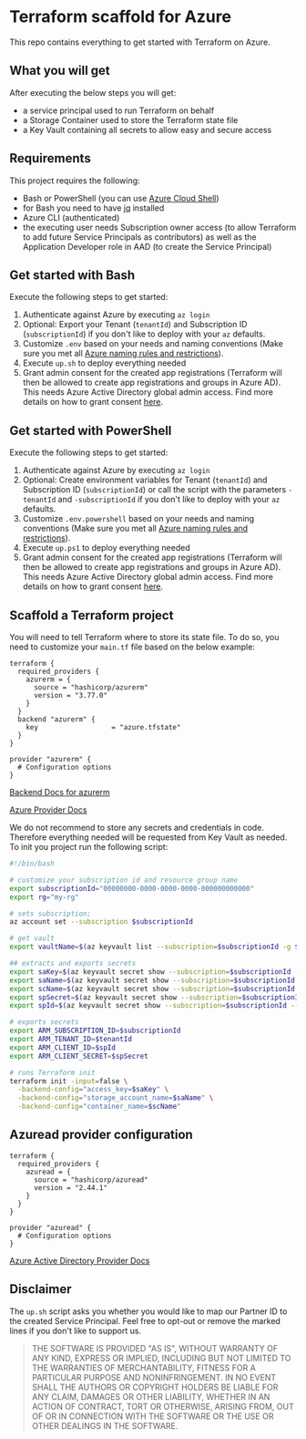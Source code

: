 # Terraform scaffold for Azure

This repo contains everything to get started with Terraform on Azure.

## What you will get

After executing the below steps you will get:

- a service principal used to run Terraform on behalf
- a Storage Container used to store the Terraform state file
- a Key Vault containing all secrets to allow easy and secure access

## Requirements

This project requires the following:

- Bash or PowerShell (you can use [Azure Cloud Shell](http://shell.azure.com/))
- for Bash you need to have [jq](https://stedolan.github.io/jq/) installed
- Azure CLI (authenticated)
- the executing user needs Subscription owner access (to allow Terraform to add future Service Principals as contributors) as well as the Application Developer role in AAD (to create the Service Principal)

## Get started with Bash

Execute the following steps to get started:

1. Authenticate against Azure by executing `az login`
2. Optional: Export your Tenant (`tenantId`) and Subscription ID (`subscriptionId`) if you don't like to deploy with your `az` defaults.
3. Customize `.env` based on your needs and naming conventions (Make sure you met all [Azure naming rules and restrictions](https://docs.microsoft.com/azure/azure-resource-manager/management/resource-name-rules)).
4. Execute `up.sh` to deploy everything needed
5. Grant admin consent for the created app registrations (Terraform will then be allowed to create app registrations and groups in Azure AD). This needs Azure Active Directory global admin access. Find more details on how to grant consent [here](https://docs.microsoft.com/en-us/azure/active-directory/manage-apps/grant-admin-consent).

## Get started with PowerShell

Execute the following steps to get started:

1. Authenticate against Azure by executing `az login`
2. Optional: Create environment variables for Tenant (`tenantId`) and Subscription ID (`subscriptionId`) or call the script with the parameters `-tenantId` and `-subscriptionId` if you don't like to deploy with your `az` defaults.
3. Customize `.env.powershell` based on your needs and naming conventions (Make sure you met all [Azure naming rules and restrictions](https://docs.microsoft.com/azure/azure-resource-manager/management/resource-name-rules)).
4. Execute `up.ps1` to deploy everything needed
5. Grant admin consent for the created app registrations (Terraform will then be allowed to create app registrations and groups in Azure AD). This needs Azure Active Directory global admin access. Find more details on how to grant consent [here](https://docs.microsoft.com/en-us/azure/active-directory/manage-apps/grant-admin-consent).

## Scaffold a Terraform project

You will need to tell Terraform where to store its state file. To do so, you need to customize your `main.tf` file based on the below example:

```
terraform {
  required_providers {
    azurerm = {
      source = "hashicorp/azurerm"
      version = "3.77.0"
    }
  }
  backend "azurerm" {
    key                  = "azure.tfstate"
  }
}

provider "azurerm" {
  # Configuration options
}
```

[Backend Docs for azurerm](https://developer.hashicorp.com/terraform/language/settings/backends/azurerm)

[Azure Provider Docs](https://registry.terraform.io/providers/hashicorp/azurerm/latest/docs)

We do not recommend to store any secrets and credentials in code. Therefore everything needed will be requested from Key Vault as needed. To init you project run the following script:

```Bash
#!/bin/bash

# customize your subscription id and resource group name
export subscriptionId="00000000-0000-0000-0000-000000000000"
export rg="my-rg"

# sets subscription;
az account set --subscription $subscriptionId

# get vault
export vaultName=$(az keyvault list --subscription=$subscriptionId -g $rg --query '[0].{name:name}' -o tsv)

## extracts and exports secrets
export saKey=$(az keyvault secret show --subscription=$subscriptionId --vault-name="$vaultName" --name sa-key --query value -o tsv)
export saName=$(az keyvault secret show --subscription=$subscriptionId --vault-name="$vaultName" --name sa-name --query value -o tsv)
export scName=$(az keyvault secret show --subscription=$subscriptionId --vault-name="$vaultName" --name sc-name --query value -o tsv)
export spSecret=$(az keyvault secret show --subscription=$subscriptionId --vault-name="$vaultName" --name sp-secret --query value -o tsv)
export spId=$(az keyvault secret show --subscription=$subscriptionId --vault-name="$vaultName" --name sp-id --query value -o tsv)

# exports secrets
export ARM_SUBSCRIPTION_ID=$subscriptionId
export ARM_TENANT_ID=$tenantId
export ARM_CLIENT_ID=$spId
export ARM_CLIENT_SECRET=$spSecret

# runs Terraform init
terraform init -input=false \
  -backend-config="access_key=$saKey" \
  -backend-config="storage_account_name=$saName" \
  -backend-config="container_name=$scName"
```

## Azuread provider configuration

```
terraform {
  required_providers {
    azuread = {
      source = "hashicorp/azuread"
      version = "2.44.1"
    }
  }
}

provider "azuread" {
  # Configuration options
}
```

[Azure Active Directory Provider Docs](https://registry.terraform.io/providers/hashicorp/azuread/latest/docs)

## Disclaimer

The `up.sh` script asks you whether you would like to map our Partner ID to the created Service Principal. Feel free to opt-out or remove the marked lines if you don't like to support us.

> THE SOFTWARE IS PROVIDED "AS IS", WITHOUT WARRANTY OF ANY KIND, EXPRESS OR IMPLIED, INCLUDING BUT NOT LIMITED TO THE WARRANTIES OF MERCHANTABILITY, FITNESS FOR A PARTICULAR PURPOSE AND NONINFRINGEMENT. IN NO EVENT SHALL THE AUTHORS OR COPYRIGHT HOLDERS BE LIABLE FOR ANY CLAIM, DAMAGES OR OTHER LIABILITY, WHETHER IN AN ACTION OF CONTRACT, TORT OR OTHERWISE, ARISING FROM, OUT OF OR IN CONNECTION WITH THE SOFTWARE OR THE USE OR OTHER DEALINGS IN THE SOFTWARE.
